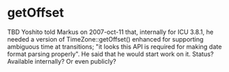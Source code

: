 # getOffset

TBD
Yoshito told Markus on 2007-oct-11 that, internally for ICU 3.8.1, he needed a
version of TimeZone::getOffset() enhanced for supporting ambiguous time at
transitions; "it looks this API is required for making date format parsing
properly". He said that he would start work on it.
Status? Available internally? Or even publicly?
